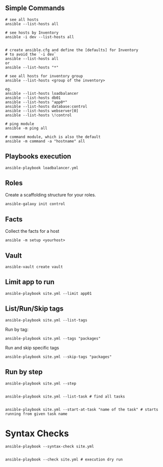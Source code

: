 ## Simple Commands

```
# see all hosts
ansible --list-hosts all

# see hosts by Inventory
ansible -i dev --list-hosts all


# create ansible.cfg and define the [defaults] for Inventory
# to avoid the `-i dev`
ansible --list-hosts all
or
ansible --list-hosts "*"

# see all hosts for inventory group
ansible --list-hosts <group of the inventory>

eg.
ansible --list-hosts loadbalancer
ansible --list-hosts db01
ansible --list-hosts "app0*"
ansible --list-hosts database:control
ansible --list-hosts webserver[0]
ansible --list-hosts \!control

# ping module
ansible -m ping all

# command module, which is also the default
ansible -m command -a "hostname" all
```


## Playbooks execution
```
ansible-playbook loadbalancer.yml

```


## Roles

Create a scaffolding structure for your roles.
```
ansible-galaxy init control
```

## Facts

Collect the facts for a host

```
ansible -m setup <yourhost>
```


## Vault

```
ansible-vault create vault
```

## Limit app to run

```
ansible-playbook site.yml --limit app01
```

## List/Run/Skip tags

```
ansible-playbook site.yml --list-tags
```

Run by tag:
```
ansible-playbook site.yml --tags "packages"
```

Run and skip specific tags

```
ansible-playbook site.yml --skip-tags "packages"
```


## Run by step

```
ansible-playbook site.yml --step


ansible-playbook site.yml --list-task # find all tasks


ansible-playbook site.yml --start-at-task "name of the task" # starts running from given task name
```

# Syntax Checks

```
ansible-playbook --syntax-check site.yml


ansible-playbook --check site.yml # execution dry run
```
